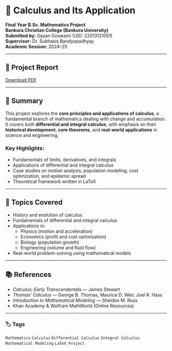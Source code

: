 # 📘 Calculus and Its Application

**Final Year B.Sc. Mathematics Project**  
**Bankura Christian College (Bankura University)**  
**Submitted by:** Sayan Goswami (UID: 22013121051)  
**Supervisor:** Dr. Subhasis Bandyopadhyay  
**Academic Session:** 2024–25  

---

## 📄 Project Report

[Download PDF](https://github.com/sayan369369/Calculus-and-its-Applications---Project-Report-/blob/main/project%20report.pdf)

---

## 🧮 Summary

This project explores the **core principles and applications of calculus**, a fundamental branch of mathematics dealing with change and accumulation.  
It covers both **differential and integral calculus**, with emphasis on their **historical development**, **core theorems**, and **real-world applications** in science and engineering.

### Key Highlights:
- Fundamentals of limits, derivatives, and integrals  
- Applications of differential and integral calculus  
- Case studies on motion analysis, population modeling, cost optimization, and epidemic spread  
- Theoretical framework written in LaTeX  

---

## 🧠 Topics Covered
- History and evolution of calculus  
- Fundamentals of differential and integral calculus  
- Applications in:
  - Physics (motion and acceleration)
  - Economics (profit and cost optimization)
  - Biology (population growth)
  - Engineering (volume and fluid flow)
- Real-world problem-solving using mathematical models  

---

## 📚 References
- *Calculus: Early Transcendentals* — James Stewart  
- *Thomas' Calculus* — George B. Thomas, Maurice D. Weir, Joel R. Hass  
- *Introduction to Mathematical Modeling* — Sheldon M. Ross  
- Khan Academy & Wolfram MathWorld (Online Resources)  

---

### 🏷️ Tags
`Mathematics` `Calculus` `Differential Calculus` `Integral Calculus` `Mathematical Modeling` `LaTeX Project`
